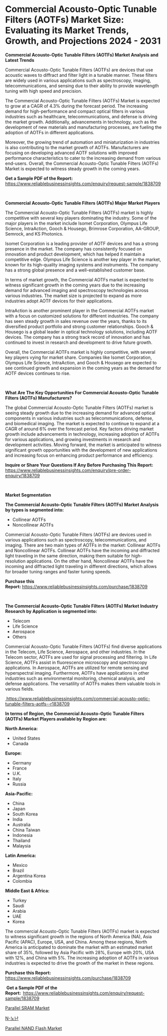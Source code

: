 <p><h1>Commercial Acousto-Optic Tunable Filters (AOTFs) Market Size: Evaluating its Market Trends, Growth, and Projections 2024 - 2031</h1></p><p><strong>Commercial Acousto-Optic Tunable Filters (AOTFs) Market Analysis and Latest Trends</strong></p>
<p><p>Commercial Acousto-Optic Tunable Filters (AOTFs) are devices that use acoustic waves to diffract and filter light in a tunable manner. These filters are widely used in various applications such as spectroscopy, imaging, telecommunications, and sensing due to their ability to provide wavelength tuning with high speed and precision.</p><p>The Commercial Acousto-Optic Tunable Filters (AOTFs) Market is expected to grow at a CAGR of 4.3% during the forecast period. The increasing demand for high-performance and compact optical filters in various industries such as healthcare, telecommunications, and defense is driving the market growth. Additionally, advancements in technology, such as the development of new materials and manufacturing processes, are fueling the adoption of AOTFs in different applications.</p><p>Moreover, the growing trend of automation and miniaturization in industries is also contributing to the market growth of AOTFs. Manufacturers are focusing on developing advanced AOTF solutions with improved performance characteristics to cater to the increasing demand from various end-users. Overall, the Commercial Acousto-Optic Tunable Filters (AOTFs) Market is expected to witness steady growth in the coming years.</p></p>
<p><strong>Get a Sample PDF of the Report:&nbsp;</strong> <a href="https://www.reliablebusinessinsights.com/enquiry/request-sample/1838709">https://www.reliablebusinessinsights.com/enquiry/request-sample/1838709</a></p>
<p>&nbsp;</p>
<p><strong>Commercial Acousto-Optic Tunable Filters (AOTFs) Major Market Players</strong></p>
<p><p>The Commercial Acousto-Optic Tunable Filters (AOTFs) market is highly competitive with several key players dominating the industry. Some of the major players in the market include Isomet Corporation, Olympus Life Science, IntraAction, Gooch & Housego, Brimrose Corporation, AA-GROUP, Semrock, and KS Photonics.</p><p>Isomet Corporation is a leading provider of AOTF devices and has a strong presence in the market. The company has consistently focused on innovation and product development, which has helped it maintain a competitive edge. Olympus Life Science is another key player in the market, known for its high-quality imaging systems and instruments. The company has a strong global presence and a well-established customer base.</p><p>In terms of market growth, the Commercial AOTFs market is expected to witness significant growth in the coming years due to the increasing demand for advanced imaging and spectroscopy technologies across various industries. The market size is projected to expand as more industries adopt AOTF devices for their applications.</p><p>IntraAction is another prominent player in the Commercial AOTFs market with a focus on customized solutions for different industries. The company has seen steady growth in sales revenue over the years, thanks to its diversified product portfolio and strong customer relationships. Gooch & Housego is a global leader in optical technology solutions, including AOTF devices. The company has a strong track record of innovation and has continued to invest in research and development to drive future growth.</p><p>Overall, the Commercial AOTFs market is highly competitive, with several key players vying for market share. Companies like Isomet Corporation, Olympus Life Science, IntraAction, and Gooch & Housego are expected to see continued growth and expansion in the coming years as the demand for AOTF devices continues to rise.</p></p>
<p>&nbsp;</p>
<p><strong>What Are The Key Opportunities For Commercial Acousto-Optic Tunable Filters (AOTFs) Manufacturers?</strong></p>
<p><p>The global Commercial Acousto-Optic Tunable Filters (AOTFs) market is seeing steady growth due to the increasing demand for advanced optical components in various industries such as telecommunications, defense, and biomedical imaging. The market is expected to continue to expand at a CAGR of around 6% over the forecast period. Key factors driving market growth include advancements in technology, increasing adoption of AOTFs for various applications, and growing investments in research and development activities. Moving forward, the market is anticipated to witness significant growth opportunities with the development of new applications and increasing focus on enhancing product performance and efficiency.</p></p>
<p><strong>Inquire or Share Your Questions If Any Before Purchasing This Report:</strong> <a href="https://www.reliablebusinessinsights.com/enquiry/pre-order-enquiry/1838709">https://www.reliablebusinessinsights.com/enquiry/pre-order-enquiry/1838709</a></p>
<p>&nbsp;</p>
<p><strong>Market Segmentation</strong></p>
<p><strong>The Commercial Acousto-Optic Tunable Filters (AOTFs) Market Analysis by types is segmented into:</strong></p>
<p><ul><li>Collinear AOTFs</li><li>Noncollinear AOTFs</li></ul></p>
<p><p>Commercial Acousto-Optic Tunable Filters (AOTFs) are devices used in various applications such as spectroscopy, telecommunications, and imaging. There are two main types of AOTFs in the market: Collinear AOTFs and Noncollinear AOTFs. Collinear AOTFs have the incoming and diffracted light traveling in the same direction, making them suitable for high-resolution applications. On the other hand, Noncollinear AOTFs have the incoming and diffracted light traveling in different directions, which allows for broader tuning ranges and faster tuning speeds.</p></p>
<p><strong>Purchase this Report:&nbsp;</strong><a href="https://www.reliablebusinessinsights.com/purchase/1838709">https://www.reliablebusinessinsights.com/purchase/1838709</a></p>
<p>&nbsp;</p>
<p><strong>The Commercial Acousto-Optic Tunable Filters (AOTFs) Market Industry Research by Application is segmented into:</strong></p>
<p><ul><li>Telecom</li><li>Life Science</li><li>Aerospace</li><li>Others</li></ul></p>
<p><p>Commercial Acousto-Optic Tunable Filters (AOTFs) find diverse applications in the Telecom, Life Science, Aerospace, and other industries. In the Telecom sector, AOTFs are used for signal processing and filtering. In Life Science, AOTFs assist in fluorescence microscopy and spectroscopy applications. In Aerospace, AOTFs are utilized for remote sensing and hyperspectral imaging. Furthermore, AOTFs have applications in other industries such as environmental monitoring, chemical analysis, and defense applications. The versatility of AOTFs makes them valuable tools in various fields.</p></p>
<p><a href="https://www.reliablebusinessinsights.com/commercial-acousto-optic-tunable-filters-aotfs--r1838709">&nbsp;https://www.reliablebusinessinsights.com/commercial-acousto-optic-tunable-filters-aotfs--r1838709</a></p>
<p><strong>In terms of Region, the Commercial Acousto-Optic Tunable Filters (AOTFs) Market Players available by Region are:</strong></p>
<p>
    <p> <strong> North America: </strong>
        <ul>
            <li>United States</li>
            <li>Canada</li>
        </ul>
        </p> 
    <p> <strong> Europe: </strong>
        <ul>
            <li>Germany</li>
            <li>France</li>
            <li>U.K.</li>
            <li>Italy</li>
            <li>Russia</li>
        </ul>
        </p> 
    <p> <strong> Asia-Pacific: </strong>
        <ul>
            <li>China</li>
            <li>Japan</li>
            <li>South Korea</li>
            <li>India</li>
            <li>Australia</li>
            <li>China Taiwan</li>
            <li>Indonesia</li>
            <li>Thailand</li>
            <li>Malaysia</li>
        </ul>
        </p> 
    <p> <strong> Latin America: </strong>
        <ul>
            <li>Mexico</li>
            <li>Brazil</li>
            <li>Argentina Korea</li>
            <li>Colombia</li>
        </ul>
        </p> 
    <p> <strong> Middle East & Africa: </strong>
        <ul>
            <li>Turkey</li>
            <li>Saudi</li>
            <li>Arabia</li>
            <li>UAE</li>
            <li>Korea</li>
        </ul>
    </p>
    </p>
<p><p>The commercial Acousto-Optic Tunable Filters (AOTFs) market is expected to witness significant growth in the regions of North America (NA), Asia Pacific (APAC), Europe, USA, and China. Among these regions, North America is anticipated to dominate the market with an estimated market share of 35%, followed by Asia Pacific with 28%, Europe with 20%, USA with 12%, and China with 5%. The increasing adoption of AOTFs in various industries is expected to drive the growth of the market in these regions.</p></p>
<p><strong>Purchase this Report: </strong><a href="https://www.reliablebusinessinsights.com/purchase/1838709">https://www.reliablebusinessinsights.com/purchase/1838709</a></p>
<p>&nbsp;<strong>Get a Sample PDF of the Report:&nbsp;&nbsp;</strong><a href="https://www.reliablebusinessinsights.com/enquiry/request-sample/1838709">https://www.reliablebusinessinsights.com/enquiry/request-sample/1838709</a></p>
<p><strong></strong></p>
<p><p><a href="https://github.com/lylyparadise/Market-Research-Report-List-4/blob/main/parallel-sram-market.md">Parallel SRAM Market</a></p><p><a href="https://github.com/ahmadrevanz10/Market-Research-Report-List-1/blob/main/8406760157930.md">N-노난</a></p><p><a href="https://github.com/GroverBarry/Market-Research-Report-List-5/blob/main/parallel-nand-flash-market.md">Parallel NAND Flash Market</a></p></p>